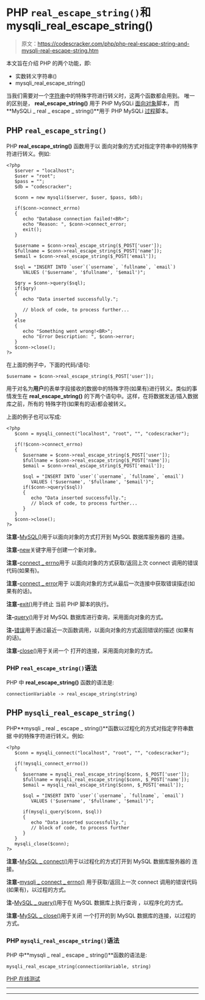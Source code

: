 # PHP `real_escape_string()`和 mysqli_real_escape_string()

> 原文：<https://codescracker.com/php/php-real-escape-string-and-mysqli-real-escape-string.htm>

本文旨在介绍 PHP 的两个功能，即:

*   实数转义字符串()
*   mysqli_real_escape_string()

当我们需要对一个[字符串](/php/php-strings.htm)中的特殊字符进行转义时，这两个函数都会用到。 唯一的区别是， **real_escape_string()** 用于 PHP MySQLi <u>面向对象</u>脚本， 而**MySQLi _ real _ escape _ string()**用于 PHP MySQLi <u>过程</u>脚本。

## PHP `real_escape_string()`

PHP **real_escape_string()** 函数用于以 面向对象的方式对指定字符串中的特殊字符进行转义。例如:

```
<?php
   $server = "localhost";
   $user = "root";
   $pass = "";
   $db = "codescracker";

   $conn = new mysqli($server, $user, $pass, $db);

   if($conn->connect_errno)
   {
      echo "Database connection failed!<BR>";
      echo "Reason: ", $conn->connect_error;
      exit();
   }

   $username = $conn->real_escape_string($_POST['user']);
   $fullname = $conn->real_escape_string($_POST['name']);
   $email = $conn->real_escape_string($_POST['email']);

   $sql = "INSERT INTO `user`(`username`, `fullname`, `email`) 
      VALUES ('$username', '$fullname', '$email')";

   $qry = $conn->query($sql);
   if($qry)
   {
      echo "Data inserted successfully.";

      // block of code, to process further...
   }
   else
   {
      echo "Something went wrong!<BR>";
      echo "Error Description: ", $conn->error;
   }
   $conn->close();
?>
```

在上面的例子中，下面的代码/语句:

```
$username = $conn->real_escape_string($_POST['user']);
```

用于对名为**用户**的表单字段接收的数据中的特殊字符(如果有)进行转义。类似的事情发生在 **real_escape_string()** 的下两个语句中。这样，在将数据发送/插入数据库之前，所有的 特殊字符(如果有的话)都会被转义。

上面的例子也可以写成:

```
<?php
   $conn = mysqli_connect("localhost", "root", "", "codescracker");

   if(!$conn->connect_errno)
   {
      $username = $conn->real_escape_string($_POST['user']);
      $fullname = $conn->real_escape_string($_POST['name']);
      $email = $conn->real_escape_string($_POST['email']);

      $sql = "INSERT INTO `user`(`username`, `fullname`, `email`) 
         VALUES ('$username', '$fullname', '$email')";
      if($conn->query($sql))
      {
         echo "Data inserted successfully.";
         // block of code, to process further...
      }
   }
   $conn->close();
?>
```

**注意-**[MySQL()](/php/php-mysqli-connect-to-database.htm)用于以面向对象的方式打开到 MySQL 数据库服务器的 连接。

**注意-**[new](/php/php-new-keyword.htm)关键字用于创建一个新对象。

**注意-**[connect _ errno](/php/php-connect-errno-and-mysqli-connect-errno.htm)用于 以面向对象的方式获取/返回上次 connect 调用的错误代码(如果有)。

**注意-**[connect _ error](/php/php-connect-error-and-mysqli-connect-error.htm)用于 以面向对象的方式从最后一次连接中获取错误描述(如果有的话)。

**注意-**[exit()](/php/php-exit-function.htm)用于终止 当前 PHP 脚本的执行。

**注-**[query()](/php/php-query-and-mysqli-query.htm)用于对 MySQL 数据库进行查询，采用面向对象的方式。

**注-**[错误](/php/php-error-and-mysqli-error.htm)用于通过最近一次函数调用，以面向对象的方式返回错误的描述 (如果有的话)。

**注意-**[close()](/php/php-mysqli-close-database-connection.htm)用于关闭一个 打开的连接，采用面向对象的方式。

### PHP `real_escape_string()`语法

PHP 中 **real_escape_string()** 函数的语法是:

```
connectionVariable -> real_escape_string(string)
```

## PHP `mysqli_real_escape_string()`

PHP**mysqli _ real _ escape _ string()**函数以过程化的方式对指定字符串数据 中的特殊字符进行转义。例如:

```
<?php   
   $conn = mysqli_connect("localhost", "root", "", "codescracker");

   if(!mysqli_connect_errno())
   {
      $username = mysqli_real_escape_string($conn, $_POST['user']);
      $fullname = mysqli_real_escape_string($conn, $_POST['name']);
      $email = mysqli_real_escape_string($conn, $_POST['email']);

      $sql = "INSERT INTO `user`(`username`, `fullname`, `email`) 
         VALUES ('$username', '$fullname', '$email')";

      if(mysqli_query($conn, $sql))
      {
         echo "Data inserted successfully.";
         // block of code, to process further
      }
   }
   mysqli_close($conn);
?>
```

**注意-**[MySQL _ connect()](/php/php-mysqli-connect-to-database.htm)用于以过程化的方式打开到 MySQL 数据库服务器的 连接。

**注意-**[mysqli _ connect _ errno()](/php/php-connect-errno-and-mysqli-connect-errno.htm) 用于获取/返回上一次 connect 调用的错误代码(如果有)，以过程的方式。

**注-**[MySQL _ query()](/php/php-query-and-mysqli-query.htm)用于在 MySQL 数据库上执行查询 ，以程序化的方式。

**注意-**[MySQL _ close()](/php/php-mysqli-close-database-connection.htm)用于关闭 一个打开的到 MySQL 数据库的连接，以过程的方式。

### PHP `mysqli_real_escape_string()`语法

PHP 中**mysqli _ real _ escape _ string()**函数的语法是:

```
mysqli_real_escape_string(connectionVariable, string)
```

[PHP 在线测试](/exam/showtest.php?subid=8)

* * *

* * *
